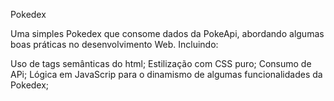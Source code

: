 Pokedex

Uma simples Pokedex que consome dados da PokeApi, abordando algumas boas práticas no desenvolvimento Web. Incluindo:

Uso de tags semânticas do html;
Estilização com CSS puro;
Consumo de APi;
Lógica em JavaScrip para o dinamismo de algumas funcionalidades da Pokedex;
